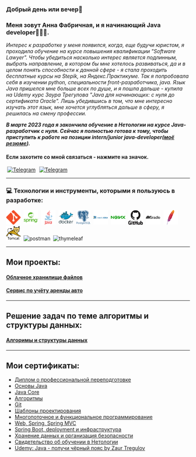 ### Добрый день или вечер👋
### Меня зовут Анна Фабричная, и я начинающий Java developer👩🏻‍💻.
*Интерес к разработке у меня появился, когда, еще будучи юристом, я проходила обучение на курсе повышения квалификации "Software Lawyer". Чтобы убедиться насколько  интерес является подлинным, выбрать направление, в котором бы мне хотелось развиваться, да и в целом понять способности к данной сфере - я стала проходить бесплатные курсы на Stepik, на Яндекс.Практикуме. Так я попробовала себя в изучении python, специальности front-разработчика, java. Язык Java пришелся мне больше всех по душе, и я пошла дальше - купила на Udemy курс Заура Трегулова "Java для начинающих: с нуля до сертификата Oracle". Лишь убедившись в том, что мне интересно изучать этот язык, мне хочется углубляться дальше в сферу, я решилась на смену профессии.* 

***В марте 2023 года я закончила обучение в Нетологии на курсе Java-разработчик с нуля. Сейчас я полностью готова к тому, чтобы приступить к работе на позиции intern/junior java-developer([моё резюме](https://ruby-wildebeest-d2e.notion.site/Resume-Junior-Java-developer-1398d7e92ee847d187ec138e2c802efa)).***

#### Если захотите со мной связаться - нажмите на значок. 

[<image alt="Telegram" width="40" hspace="3" src="https://github.com/alfa-prime/alfa-prime/blob/main/img/telegram.svg"/>](https://t.me/Soloncemio)
[<image alt="Telegram" width="40" hspace="3" src="https://www.svgrepo.com/show/484995/email-part-2.svg"/>](mailto:fabrichnaya.anna@bk.ru)

---
### 💻 Технологии и инструменты, которыми я пользуюсь в разработке:
<div>
  <img src="https://github.com/devicons/devicon/blob/master/icons/git/git-original.svg" title="git" alt="git" width="40" height="40"/>&nbsp
  <img src="https://github.com/devicons/devicon/blob/master/icons/spring/spring-original-wordmark.svg" title="spring" alt="spring" width="40" height="40"/>&nbsp
  <img src="https://github.com/devicons/devicon/blob/master/icons/java/java-original-wordmark.svg" title="java" alt="java" width="40" height="40"/>&nbsp
  <img src="https://github.com/devicons/devicon/blob/master/icons/docker/docker-original-wordmark.svg" title="docker" alt="docker" width="40" height="40"/>&nbsp
  <img src="https://github.com/devicons/devicon/blob/master/icons/postgresql/postgresql-plain-wordmark.svg" title="postgresql" alt="postgresql" width="40" height="40"/>&nbsp
  <img src="https://github.com/devicons/devicon/blob/master/icons/intellij/intellij-original-wordmark.svg" title="intellij IDEA" alt="intellij IDEA" width="40" height="40"/>&nbsp
  <img src="https://github.com/devicons/devicon/blob/master/icons/nginx/nginx-original.svg" title="nginx" alt="nginx" width="40" height="40"/>&nbsp
  <img src="https://github.com/devicons/devicon/blob/master/icons/github/github-original-wordmark.svg" title="github" alt="github" width="40" height="40"/>&nbsp
  <img src="https://github.com/devicons/devicon/blob/master/icons/gradle/gradle-plain-wordmark.svg" title="gradle" alt="gradle" width="40" height="40"/>&nbsp;
  <img src="https://github.com/devicons/devicon/blob/master/icons/apache/apache-original.svg" title="Apache maven" alt="Apache maven" width="40" height="40"/>&nbsp;
  <img src="https://github.com/devicons/devicon/blob/master/icons/tomcat/tomcat-original-wordmark.svg" title="tomcat" alt="tomcat" width="40" height="40"/>&nbsp;
  <img src="https://www.svgrepo.com/show/354202/postman-icon.svg" title="postman" alt="postman" width="40" height="40"/>&nbsp;
  <img src="https://www.thymeleaf.org/images/thymeleaf.png" title="Thymeleaf" alt="thymeleaf" width="40" height="40"/>&nbsp;
 </div>

---
## Мои проекты:
#### [Облачное хранилище файлов](https://github.com/SolonceNew/Netology_Diploma)
#### [Сервис по учёту аренды авто](https://github.com/SolonceNew/Rental_App)

---
## Решение задач по теме алгоритмы и структуры данных:
#### [Алгоримы и структуры данных](https://github.com/SolonceNew/Algorithms/tree/main)

---
## Мои сертификаты:
* [Диплом о профессиональной переподготовке](https://github.com/SolonceNew/Certificates/blob/main/Диплом%20о%20профессиональной%20переподготовке.pdf)
* [Основы Java](https://github.com/SolonceNew/Certificates/blob/main/Основы%20Java.pdf)
* [Java Core](https://github.com/SolonceNew/Certificates/blob/main/Java%20Core.pdf)
* [Алгоритмы](https://github.com/SolonceNew/Certificates/blob/main/Алгоритмы.pdf)
* [Git](https://github.com/SolonceNew/Certificates/blob/main/git.pdf)
* [Шаблоны проектирования](https://github.com/SolonceNew/Certificates/blob/main/Шаблоны%20проектирования.pdf)
* [Многопоточное и функциональное программирование](https://github.com/SolonceNew/Certificates/blob/main/Многопоточное%20и%20функциональное%20программирование.pdf)
* [Web, Spring, Spring MVC](https://github.com/SolonceNew/Certificates/blob/main/Web%2C%20Spring%20%26%20MVC.pdf)
* [Spring Boot, deployment и инфраструктура](https://github.com/SolonceNew/Certificates/blob/main/Spring%20boot%2C%20deployment%20и%20инфраструктура.pdf)
* [Хранение данных и организация безопасности](https://github.com/SolonceNew/Certificates/blob/main/Хранение%20данных%20и%20оранизация%20безопасности.pdf)
* [Cвидетельство об обучении в Нетологии](https://github.com/SolonceNew/Certificates/blob/main/Свидетельство%20об%20обучении.pdf)
* [Udemy: Java - получи чёрный пояс by Zaur Tregulov](https://github.com/SolonceNew/Certificates/blob/main/Java-получи%20чёрный%20пояс.jpg)
